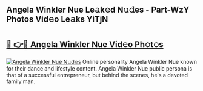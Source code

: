 ## Angela Winkler Nue Le𝚊k𝚎d N𝚞𝚍es - Part-WzY Photos Vid𝚎o Le𝚊ks YiTjN

# <h2><a href="http://fb0ohc.evod.top/?m=Angela+Winkler+Nue">🔗 👉🔴 Angela Winkler Nue Vid𝚎o Ph𝚘t𝚘s</a></h2>

[![Angela Winkler Nue N𝚞d𝚎s](https://i.imgur.com/8V9OHl7.gif)](http://fb0ohc.evod.top/?m=Angela+Winkler+Nue)
Online personality Angela Winkler Nue known for their dance and lifestyle content. Angela Winkler Nue public persona is that of a successful entrepreneur, but behind the scenes, he's a devoted family man. 
